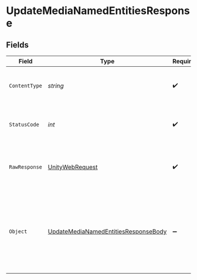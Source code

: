 # UpdateMediaNamedEntitiesResponse


## Fields

| Field                                                                                                              | Type                                                                                                               | Required                                                                                                           | Description                                                                                                        | Example                                                                                                            |
| ------------------------------------------------------------------------------------------------------------------ | ------------------------------------------------------------------------------------------------------------------ | ------------------------------------------------------------------------------------------------------------------ | ------------------------------------------------------------------------------------------------------------------ | ------------------------------------------------------------------------------------------------------------------ |
| `ContentType`                                                                                                      | *string*                                                                                                           | :heavy_check_mark:                                                                                                 | HTTP response content type for this operation                                                                      |                                                                                                                    |
| `StatusCode`                                                                                                       | *int*                                                                                                              | :heavy_check_mark:                                                                                                 | HTTP response status code for this operation                                                                       |                                                                                                                    |
| `RawResponse`                                                                                                      | [UnityWebRequest](https://docs.unity3d.com/2021.3/Documentation/ScriptReference/Networking.UnityWebRequest.html)   | :heavy_check_mark:                                                                                                 | Raw HTTP response; suitable for custom response parsing                                                            |                                                                                                                    |
| `Object`                                                                                                           | [UpdateMediaNamedEntitiesResponseBody](../../Models/Requests/UpdateMediaNamedEntitiesResponseBody.md)              | :heavy_minus_sign:                                                                                                 | Media details updated successfully with the named entity extraction feature enabled or disabled                    | {<br/>"success": true,<br/>"data": {<br/>"mediaId": "c695988b-ff84-42ae-bb21-10f284fedb0e",<br/>"isNamedEntitiesEnabled": true<br/>}<br/>} |